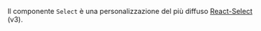 

Il componente `Select` è una personalizzazione del più diffuso [React-Select](https://github.com/JedWatson/react-select/tree/v3.0.0) (v3).

<!-- STORY -->